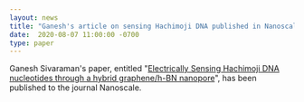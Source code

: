 ```yaml
---
layout: news
title: "Ganesh's article on sensing Hachimoji DNA published in Nanoscale"
date:  2020-08-07 11:00:00 -0700
type: paper
---
```


Ganesh Sivaraman's paper, entitled "[Electrically Sensing Hachimoji DNA nucleotides through a hybrid graphene/h-BN nanopore](https://pubs.rsc.org/en/content/articlelanding/2020/nr/d0nr04363j#!divAbstract)", has been published to the journal Nanoscale.
